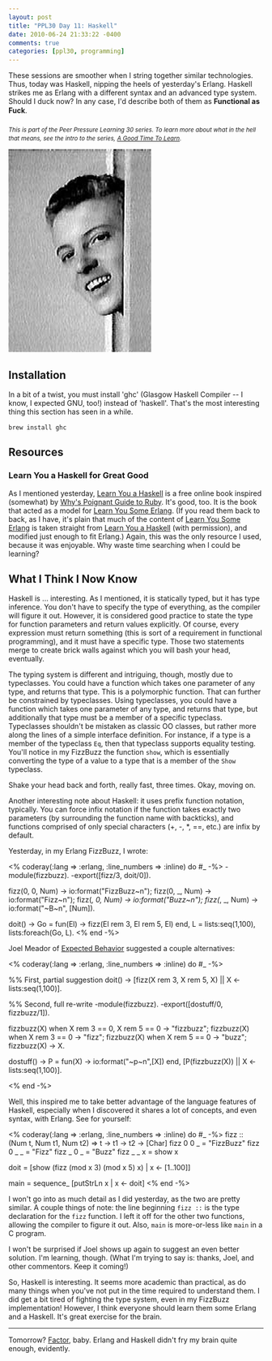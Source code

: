 ```yaml
---
layout: post
title: "PPL30 Day 11: Haskell"
date: 2010-06-24 21:33:22 -0400
comments: true
categories: [ppl30, programming]
---
```

These sessions are smoother when I string together similar technologies. Thus, today was Haskell, nipping the heels of yesterday's Erlang. Haskell strikes me as Erlang with a different syntax and an advanced type system. Should I duck now? In any case, I'd describe both of them as **Functional as Fuck**&#0153;.

<em><small>This is part of the Peer Pressure Learning 30 series. To learn more about what in the hell that means, see the intro to the series, [A Good Time To Learn](http://mileszs.com/blog/2010/06/13/a-good-time-to-learn.html).</small></em>

!["Eddie Haskell"](/images/eddie-haskell.jpg "Hi! I'm Haskell! Why are you running away?")

## Installation ##

In a bit of a twist, you must install 'ghc' (Glasgow Haskell Compiler -- I know, I expected GNU, too!) instead of 'haskell'. That's the most interesting thing this section has seen in a while.

    brew install ghc

## Resources ##

### Learn You a Haskell for Great Good ###

As I mentioned yesterday, [Learn You a Haskell](http://learnyouahaskell.com) is a free online book inspired (somewhat) by [Why's Poignant Guide to Ruby](http://mislav.uniqpath.com/poignant-guide/). It's good, too. It is the book that acted as a model for [Learn You Some Erlang](http://learnyousomeerlang.com/). (If you read them back to back, as I have, it's plain that much of the content of [Learn You Some Erlang](http://learnyousomeerlang.com/) is taken straight from [Learn You a Haskell](http://learnyouahaskell.com) (with permission), and modified just enough to fit Erlang.) Again, this was the only resource I used, because it was enjoyable. Why waste time searching when I could be learning?


## What I Think I Now Know ##

Haskell is ... interesting. As I mentioned, it is statically typed, but it has type inference. You don't have to specify the type of everything, as the compiler will figure it out. However, it is considered good practice to state the type for function parameters and return values explicitly. Of course, every expression must return something (this is sort of a requirement in functional programming), and it must have a specific type. Those two statements merge to create brick walls against which you will bash your head, eventually. 

The typing system is different and intriguing, though, mostly due to typeclasses. You could have a function which takes one parameter of any type, and returns that type. This is a polymorphic function. That can further be constrained by typeclasses. Using typeclasses, you could have a function which takes one parameter of any type, and returns that type, but additionally that type must be a member of a specific typeclass. Typeclasses shouldn't be mistaken as classic OO classes, but rather more along the lines of a simple interface definition. For instance, if a type is a member of the typeclass `Eq`, then that typeclass supports equality testing. You'll notice in my FizzBuzz the function `show`, which is essentially converting the type of a value to a type that is a member of the `Show` typeclass.

Shake your head back and forth, really fast, three times. Okay, moving on.

Another interesting note about Haskell: it uses prefix function notation, typically. You can force infix notation if the function takes exactly two parameters (by surrounding the function name with backticks), and functions comprised of only special characters (+, -, *, ==, etc.) are infix by default. 

Yesterday, in my Erlang FizzBuzz, I wrote:

<% coderay(:lang => :erlang, :line_numbers => :inline) do #_ -%>
  -module(fizzbuzz).
  -export([fizz/3, doit/0]).

  fizz(0, 0, Num) ->
    io:format("FizzBuzz~n");
  fizz(0, _, Num) ->
    io:format("Fizz~n");
  fizz(_, 0, Num) ->
    io:format("Buzz~n");
  fizz(_, _, Num) ->
    io:format("~B~n", [Num]).

  doit() ->
    Go = fun(El) -> fizz(El rem 3, El rem 5, El) end,
    L = lists:seq(1,100),
    lists:foreach(Go, L).
<% end -%>

Joel Meador of [Expected Behavior](http://expectedbehavior.com) suggested a couple alternatives:

<% coderay(:lang => :erlang, :line_numbers => :inline) do #_ -%>

  %% First, partial suggestion
  doit() -> 
  [fizz(X rem 3, X rem 5, X) || X <- lists:seq(1,100)]. 
   
  %% Second, full re-write
  -module(fizzbuzz). 
  -export([dostuff/0, fizzbuzz/1]). 
   
  fizzbuzz(X) when X rem 3 == 0, X rem 5 == 0 -> "fizzbuzz"; 
  fizzbuzz(X) when X rem 3 == 0 -> "fizz"; 
  fizzbuzz(X) when X rem 5 == 0 -> "buzz"; 
  fizzbuzz(X) -> X. 
   
  dostuff() -> 
  P = fun(X) -> io:format("~p~n",[X]) end, 
  [P(fizzbuzz(X)) || X <- lists:seq(1,100)]. 

<% end -%>

Well, this inspired me to take better advantage of the language features of Haskell, especially when I discovered it shares a lot of concepts, and even syntax, with Erlang. See for yourself:

<% coderay(:lang => :erlang, :line_numbers => :inline) do #_ -%>
  fizz :: (Num t, Num t1, Num t2) => t -> t1 -> t2 -> [Char]
  fizz 0 0 _ = "FizzBuzz"
  fizz 0 _ _ = "Fizz"
  fizz _ 0 _ = "Buzz"
  fizz _ _ x = show x

  doit = [show (fizz (mod x 3) (mod x 5) x) | x <- [1..100]]

  main = sequence_ [putStrLn x | x <- doit]
<% end -%>

I won't go into as much detail as I did yesterday, as the two are pretty similar. A couple things of note: the line beginning `fizz ::` is the type declaration for the `fizz` function. I left it off for the other two functions, allowing the compiler to figure it out. Also, `main` is more-or-less like `main` in a C program. 

I won't be surprised if Joel shows up again to suggest an even better solution. I'm learning, though. (What I'm trying to say is: thanks, Joel, and other commentors. Keep it coming!)

So, Haskell is interesting. It seems more academic than practical, as do many things when you've not put in the time required to understand them. I did get a bit tired of fighting the type system, even in my FizzBuzz implementation! However, I think everyone should learn them some Erlang and a Haskell. It's great exercise for the brain.

* * *

Tomorrow? [Factor](http://factorcode.org/), baby. Erlang and Haskell didn't fry my brain quite enough, evidently. 

